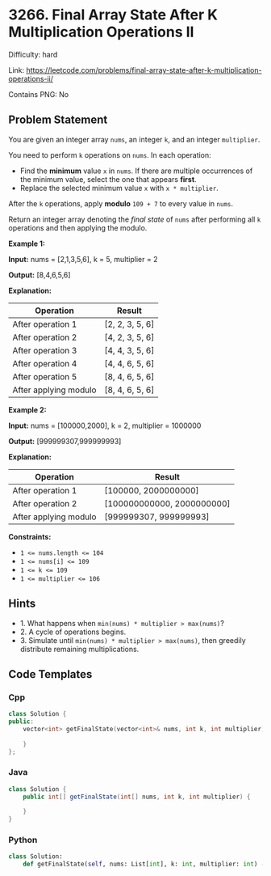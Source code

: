 # 3266. Final Array State After K Multiplication Operations II

Difficulty: hard

Link: https://leetcode.com/problems/final-array-state-after-k-multiplication-operations-ii/

Contains PNG: No

## Problem Statement

You are given an integer array `nums`, an integer `k`, and an integer `multiplier`.

You need to perform `k` operations on `nums`. In each operation:

* Find the **minimum** value `x` in `nums`. If there are multiple occurrences of the minimum value, select the one that appears **first**.
* Replace the selected minimum value `x` with `x * multiplier`.

After the `k` operations, apply **modulo** `109 + 7` to every value in `nums`.

Return an integer array denoting the *final state* of `nums` after performing all `k` operations and then applying the modulo.

**Example 1:**

**Input:** nums \= \[2,1,3,5,6], k \= 5, multiplier \= 2

**Output:** \[8,4,6,5,6]

**Explanation:**

| Operation | Result |
| --- | --- |
| After operation 1 | \[2, 2, 3, 5, 6] |
| After operation 2 | \[4, 2, 3, 5, 6] |
| After operation 3 | \[4, 4, 3, 5, 6] |
| After operation 4 | \[4, 4, 6, 5, 6] |
| After operation 5 | \[8, 4, 6, 5, 6] |
| After applying modulo | \[8, 4, 6, 5, 6] |

**Example 2:**

**Input:** nums \= \[100000,2000], k \= 2, multiplier \= 1000000

**Output:** \[999999307,999999993]

**Explanation:**

| Operation | Result |
| --- | --- |
| After operation 1 | \[100000, 2000000000] |
| After operation 2 | \[100000000000, 2000000000] |
| After applying modulo | \[999999307, 999999993] |

**Constraints:**

* `1 <= nums.length <= 104`
* `1 <= nums[i] <= 109`
* `1 <= k <= 109`
* `1 <= multiplier <= 106`

## Hints

- 1\. What happens when `min(nums) * multiplier > max(nums)`?
- 2\. A cycle of operations begins.
- 3\. Simulate until `min(nums) * multiplier > max(nums)`, then greedily distribute remaining multiplications.

## Code Templates

### Cpp
```cpp
class Solution {
public:
    vector<int> getFinalState(vector<int>& nums, int k, int multiplier) {
        
    }
};
```

### Java
```java
class Solution {
    public int[] getFinalState(int[] nums, int k, int multiplier) {
        
    }
}
```

### Python
```python
class Solution:
    def getFinalState(self, nums: List[int], k: int, multiplier: int) -> List[int]:
        
```

